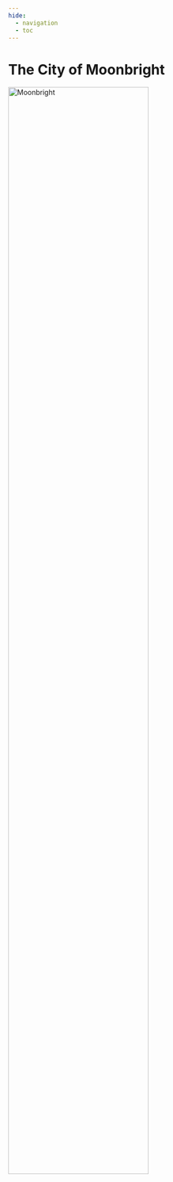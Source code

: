 ```yaml
---
hide:
  - navigation
  - toc
---
```


# The City of Moonbright

<img src="https://half-guinea-press.github.io/zymurgical-oubliette/images/moonbright_map.jpg" alt="Moonbright" style="width:75%">
